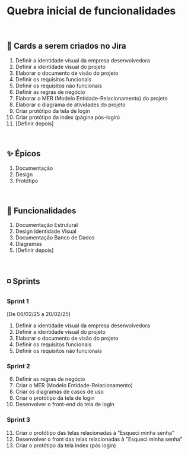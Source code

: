 # Quebra inicial de funcionalidades

<br>

## 🔰 Cards a serem criados no Jira
1. Definir a identidade visual da empresa desenvolvedora
2. Definir a identidade visual do projeto
3. Elaborar o documento de visão do projeto
4. Definir os requisitos funcionais
5. Definir os requisitos não funcionais
6. Definir as regras de negócio
7. Elaborar o MER (Modelo Entidade-Relacionamento) do projeto
8. Elaborar o diagrama de atividades do projeto
9. Criar protótipo da tela de login
10. Criar protótipo da index (página pós-login)
11. [Definir depois]

<br>

## ✨ Épicos
1. Documentação
2. Design
3. Protótipo

<br>

## 📌 Funcionalidades
1. Documentação Estrutural
2. Design Identidade Visual
3. Documentação Banco de Dados
4. Diagramas
5. [Definir depois]

<br>

## ◽ Sprints

### Sprint 1
[De 06/02/25 a 20/02/25]
1. Definir a identidade visual da empresa desenvolvedora
2. Definir a identidade visual do projeto
3. Elaborar o documento de visão do projeto
4. Definir os requisitos funcionais
5. Definir os requisitos não funcionais

### Sprint 2
6. Definir as regras de negócio
7. Criar o MER (Modelo Entidade-Relacionamento)
8. Criar os diagramas de casos de uso
9. Criar o protótipo da tela de login
10. Desenvolver o front-end da tela de login


### Sprint 3
11. Criar o protótipo das telas relacionadas à "Esqueci minha senha"
12. Desenvolver o front das telas relacionadas à "Esqueci minha senha"
12. Criar o protótipo da tela index (pós login)